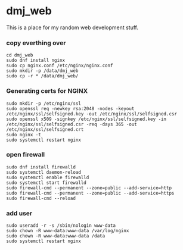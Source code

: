 # dmj_web 
This is a place for my random web development stuff.



### copy everthing over
```
cd dmj_web
sudo dnf install nginx
sudo cp nginx.conf /etc/nginx/nginx.conf
sudo mkdir -p /data/dmj_web
sudo cp -r * /data/dmj_web/
```

### Generating certs for NGINX
```
sudo mkdir -p /etc/nginx/ssl
sudo openssl req -newkey rsa:2048 -nodes -keyout /etc/nginx/ssl/selfsigned.key -out /etc/nginx/ssl/selfsigned.csr
sudo openssl x509 -signkey /etc/nginx/ssl/selfsigned.key -in /etc/nginx/ssl/selfsigned.csr -req -days 365 -out /etc/nginx/ssl/selfsigned.crt
sudo nginx -t
sudo systemctl restart nginx
```

### open firewall
```
sudo dnf install firewalld
sudo systemctl daemon-reload
sudo systemctl enable firewalld
sudo systemctl start firewalld
sudo firewall-cmd --permanent --zone=public --add-service=http
sudo firewall-cmd --permanent --zone=public --add-service=https
sudo firewall-cmd --reload
```

### add user
```
sudo useradd -r -s /sbin/nologin www-data
sudo chown -R www-data:www-data /var/log/nginx
sudo chown -R www-data:www-data /data
sudo systemctl restart nginx
```